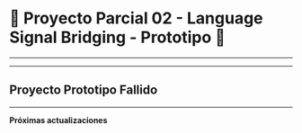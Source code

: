 # 🧠 Proyecto Parcial 02 - **Language Signal Bridging - Prototipo** 👐

---

---

## Proyecto Prototipo Fallido

---

**Próximas actualizaciones**
